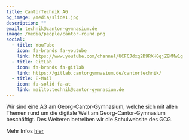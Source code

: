 ```yaml
---
title: CantorTechnik AG
bg_image: /media/slide1.jpg
description: ""
email: technik@cantor-gymnasium.de
image: /media/people/cantor-round.png
social:
  - title: YouTube
    icon: fa-brands fa-youtube
    link: https://www.youtube.com/channel/UCFCJdxg2D9RXH0qjZ8MMw1g
  - title: GitLab
    icon: fa-brands fa-gitlab
    link: https://gitlab.cantorgymnasium.de/cantortechnik/
  - title: E-Mail
    icon: fa-solid fa-at
    link: mailto:technik@cantor-gymnasium.de
---
```

Wir sind eine AG am Georg-Cantor-Gymnasium, welche sich mit allen Themen rund um die digitale Welt am Georg-Cantor-Gymnasium beschäftigt. Des Weiteren betreiben wir die Schulwebsite des GCG.

Mehr Infos [hier](/ganztagsangebote/cantortechnik/)
